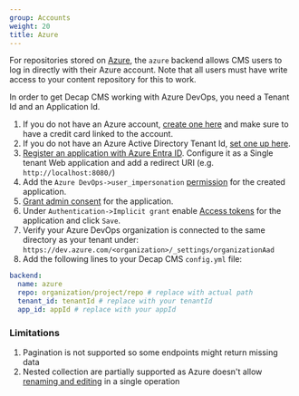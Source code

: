 ```yaml
---
group: Accounts
weight: 20
title: Azure
---
```

For repositories stored on [Azure](https://portal.azure.com), the `azure` backend allows CMS users to log in directly with their Azure account. Note that all users must have write access to your content repository for this to work.

In order to get Decap CMS working with Azure DevOps, you need a Tenant Id and an Application Id.

1. If you do not have an Azure account, [create one here](https://azure.microsoft.com/en-us/free/?WT.mc_id=A261C142F) and make sure to have a credit card linked to the account.
2. If you do not have an Azure Active Directory Tenant Id, [set one up here](https://docs.microsoft.com/en-us/azure/active-directory/develop/quickstart-create-new-tenant).
3. [Register an application with Azure Entra ID](https://learn.microsoft.com/en-us/entra/identity-platform/quickstart-register-app). Configure it as a Single tenant Web application and add a redirect URI (e.g. `http://localhost:8080/`)
4. Add the `Azure DevOps->user_impersonation` [permission](https://docs.microsoft.com/en-us/azure/active-directory/develop/quickstart-configure-app-access-web-apis#add-permissions-to-access-your-web-api) for the created application.
5. [Grant admin consent](https://docs.microsoft.com/en-us/azure/active-directory/develop/quickstart-configure-app-access-web-apis#admin-consent-button) for the application.
6. Under `Authentication->Implicit grant` enable [Access tokens](https://docs.microsoft.com/en-us/azure/active-directory/develop/access-tokens) for the application and click `Save`.
7. Verify your Azure DevOps organization is connected to the same directory as your tenant under: `https://dev.azure.com/<organization>/_settings/organizationAad`
8. Add the following lines to your Decap CMS `config.yml` file:

```yaml
backend:
  name: azure
  repo: organization/project/repo # replace with actual path
  tenant_id: tenantId # replace with your tenantId
  app_id: appId # replace with your appId
```

### Limitations

1. Pagination is not supported so some endpoints might return missing data
2. Nested collection are partially supported as Azure doesn't allow [renaming and editing](https://docs.microsoft.com/en-us/rest/api/azure/devops/git/pushes/create?view=azure-devops-rest-6.1&source=docs#rename-a-file) in a single operation
